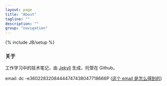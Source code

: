 ```yaml
---
layout: page
title: "About"
tagline: ""
description: ""
group: "navigation"
---
```

{% include JB/setup %}
<div class='page-side' id='about-side'></div>

### 关于

工作学习中的技术笔记，由 [Jekyll](http://jekyllrb.com/) 生成，托管在 Github。

email: dc -e36022832084444747438047718666P ([这个 email 是怎么得到的](https://gist.github.com/sdpfoue/4970583))

